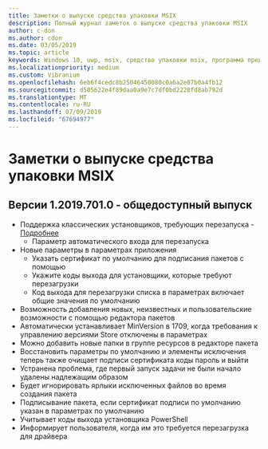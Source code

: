 ```yaml
---
title: Заметки о выпуске средства упаковки MSIX
description: Полный журнал заметок о выпуске средства упаковки MSIX
author: c-don
ms.author: cdon
ms.date: 03/05/2019
ms.topic: article
keywords: Windows 10, uwp, msix, средство упаковки msix, программа предварительной оценки
ms.localizationpriority: medium
ms.custom: Vibranium
ms.openlocfilehash: 6eb6f4cedc8b25046450080c0a6a2e07b0a4fb12
ms.sourcegitcommit: d505622e4f89daa0a9e7c7df0bd2228fd8ab792d
ms.translationtype: MT
ms.contentlocale: ru-RU
ms.lasthandoff: 07/09/2019
ms.locfileid: "67694977"
---
```

# <a name="msix-packaging-tool-release-notes"></a>Заметки о выпуске средства упаковки MSIX

## <a name="version-120197010---public-release"></a>Версии 1.2019.701.0 - общедоступный выпуск

- Поддержка классических установщиков, требующих перезапуска - [Подробнее](../support-restart.md)
    - Параметр автоматического входа для перезапуска 
- Новые параметры в параметрах приложения
    - Указать сертификат по умолчанию для подписания пакетов с помощью 
    - Укажите коды выхода для установщики, которые требуют перезагрузки
    - Код выхода для перезагрузки списка в параметрах включает общие значения по умолчанию
- Возможность добавления новых, неизвестных и пользовательские возможности с помощью редактора пакетов
- Автоматически устанавливает MinVersion в 1709, когда требования к управлению версиями Store отключены в параметрах
- Можно добавить новые папки в группе ресурсов в редакторе пакета
- Восстановить параметры по умолчанию и элементы исключения теперь также очищает подписи сертификата коды пароль и выйти
- Устранена проблема, где первый запуск задачи не были начало удалены надлежащим образом
- Будет игнорировать ярлыки исключенных файлов во время создания пакета
- Подписывание пакета, если сертификат подписи по умолчанию указан в параметрах по умолчанию
- Учитывает коды выхода установщика PowerShell
- Информирует пользователя, когда им это требуется перезагрузка для драйвера

